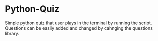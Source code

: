 # Python-Quiz

Simple python quiz that user plays in the terminal by running the script. Questions can be easily added and changed by cahnging the questions library.
